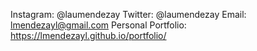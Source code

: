 Instagram: @laumendezay 
Twitter: @laumendezay 
Email: lmendezayl@gmail.com 
Personal Portfolio: https://lmendezayl.github.io/portfolio/


<!---
lmendezayl/lmendezayl is a ✨ special ✨ repository because its `README.md` (this file) appears on your GitHub profile.
You can click the Preview link to take a look at your changes.
--->
